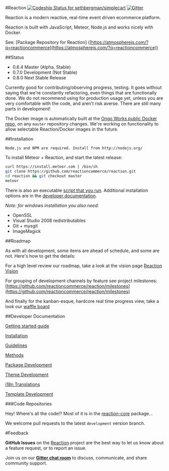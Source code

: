 #Reaction
[ ![Codeship Status for sethbergman/simplecart](https://codeship.com/projects/3b091840-8a42-0133-8d75-36a4d50c7855/status?branch=master)](https://codeship.com/projects/123423) [![Gitter](https://badges.gitter.im/JoinChat.svg)](https://gitter.im/reactioncommerce/reaction?utm_source=badge&utm_medium=badge&utm_campaign=pr-badge&utm_content=badge)

Reaction is a modern reactive, real-time event driven ecommerce platform.

Reaction is built with JavaScript, Meteor, Node.js and works nicely with Docker.

See: [Package Repository for Reaction] ([https://atmospherejs.com/?q=reactioncommerce](https://atmospherejs.com/?q=reactioncommerce))

##Status
- 0.6.4 Master (Alpha, Stable)
- 0.7.0 Development (Not Stable)
- 0.8.0 Next Stable Release

Currently good for contributing/observing progress, testing. It goes without saying that we're constantly refactoring, even things that are functionally done. We do not recommend using for production usage yet, unless you are very comfortable with the code, and aren't risk averse. There are still many parts in development!

The Docker image is automatically built at the [Ongo Works public Docker repo](https://index.docker.io/u/ongoworks/), on any `master` repository changes. We're working on functionality to allow selectable Reaction/Docker images in the future.

##Installation

```
Node.js and NPM are required. Install from http://nodejs.org/
```

To install Meteor + Reaction, and start the latest release:

```bash
curl https://install.meteor.com | /bin/sh
git clone https://github.com/reactioncommerce/reaction.git
cd reaction && git checkout master
meteor
```

There is also an executable [script that you run](https://github.com/reactioncommerce/reaction/blob/development/bin/install). Additional installation options are in the [developer documentation](https://github.com/reactioncommerce/reaction-core/blob/development/docs/installation.md).

_Note: for windows installation you also need:_
- OpenSSL
- Visual Studio 2008 redistributables
- Git + mysgit
- ImageMagick

##Roadmap

As with all development, some items are ahead of schedule, and some are not. Here's how to get the details:

For a high level review our roadmap, take a look at the vision page [Reaction Vision](http://reactioncommerce.com/vision)

For grouping of development channels by feature see project milestones: [https://github.com/reactioncommerce/reaction/milestones](https://github.com/reactioncommerce/reaction/milestones)

And finally for the kanban-esque, hardcore real time progress view, take a look our [waffle board](https://waffle.io/reactioncommerce/reaction)

##Developer Documentation

[Getting started guide](http://thoughts.reactioncommerce.com/how-to-get-involved-with-reaction-commerce/)

[Installation](https://github.com/ongoworks/reaction-core/blob/master/docs/installation.md)

[Guidelines](https://github.com/ongoworks/reaction-core/blob/master/docs/conventions.md)

[Methods](https://github.com/ongoworks/reaction-core/blob/master/docs/methods.md)

[Package Development](https://github.com/ongoworks/reaction-core/blob/master/docs/packages.md)

[Theme Development](https://github.com/ongoworks/reaction-core/blob/master/docs/themes.md)

[i18n Translations](https://github.com/ongoworks/reaction-core/blob/master/docs/i18n.md)

[Template Development](https://github.com/ongoworks/reaction-core/blob/master/docs/templates.md)

###Code Repositories

Hey! Where's all the code!? Most of it is in the [reaction-core](https://github.com/reactioncommerce/reaction-core/) package...

We welcome pull requests to the latest `development` version branch.

#Feedback

**GitHub Issues** on the [Reaction](https://github.com/reactioncommerce/reaction) project are the best way to let us know about a feature request, or to report an issue.

Join us on our **[Gitter chat room](https://gitter.im/reactioncommerce/reaction)** to discuss, communicate, and share community support.
